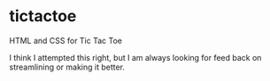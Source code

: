 # tictactoe
HTML and CSS for Tic Tac Toe

I think I attempted this right, but I am always looking for feed back on streamlining or making it better.
